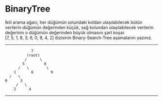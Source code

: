             
  # BinaryTree          
          
  İkili arama ağacı, her düğümün solundaki koldan ulaşılabilecek bütün verilerin düğümün değerinden küçük, sağ kolundan ulaşılabilecek verilerin değerinin o düğümün değerinden büyük olmasını şart koşar. 
  <br>
 [7, 5, 1, 8, 3, 6, 0, 9, 4, 2] dizisinin Binary-Search-Tree aşamalarını yazınız.
           
   
<hr>            
                 
            
                7
              (root)
             /      \
            5         8
          /   \        \
        1       6        9
      /   \
    0      3 
         /   \
        2      4
        
<hr>
